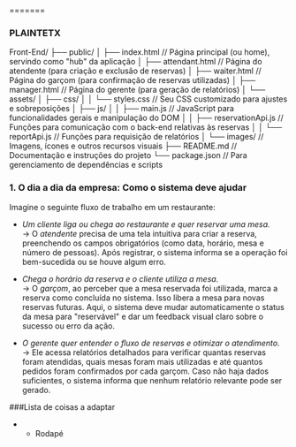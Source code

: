

=======


### PLAINTETX
Front-End/
├── public/
│   ├── index.html           // Página principal (ou home), servindo como "hub" da aplicação
│   ├── attendant.html       // Página do atendente (para criação e exclusão de reservas)
│   ├── waiter.html          // Página do garçom (para confirmação de reservas utilizadas)
│   ├── manager.html         // Página do gerente (para geração de relatórios)
│   └── assets/
│       ├── css/
│       │   └── styles.css         // Seu CSS customizado para ajustes e sobreposições
│       ├── js/
│       │   ├── main.js            // JavaScript para funcionalidades gerais e manipulação do DOM
│       │   ├── reservationApi.js  // Funções para comunicação com o back-end relativas às reservas
│       │   └── reportApi.js       // Funções para requisição de relatórios
│       └── images/                // Imagens, ícones e outros recursos visuais
├── README.md                    	 // Documentação e instruções do projeto
└── package.json                  // Para gerenciamento de dependências e scripts










### 1. O dia a dia da empresa: Como o sistema deve ajudar
Imagine o seguinte fluxo de trabalho em um restaurante:

- *Um cliente liga ou chega ao restaurante e quer reservar uma mesa.*  
  → O *atendente* precisa de uma tela intuitiva para criar a reserva, preenchendo os campos obrigatórios (como data, horário, mesa e número de pessoas). Após registrar, o sistema informa se a operação foi bem-sucedida ou se houve algum erro.  

- *Chega o horário da reserva e o cliente utiliza a mesa.*  
  → O *garçom*, ao perceber que a mesa reservada foi utilizada, marca a reserva como concluída no sistema. Isso libera a mesa para novas reservas futuras. Aqui, o sistema deve mudar automaticamente o status da mesa para "reservável" e dar um feedback visual claro sobre o sucesso ou erro da ação.  

- *O gerente quer entender o fluxo de reservas e otimizar o atendimento.*  
  → Ele acessa relatórios detalhados para verificar quantas reservas foram atendidas, quais mesas foram mais utilizadas e até quantos pedidos foram confirmados por cada garçom. Caso não haja dados suficientes, o sistema informa que nenhum relatório relevante pode ser gerado.  

 ###Lista de coisas a adaptar 
 - * Rodapé